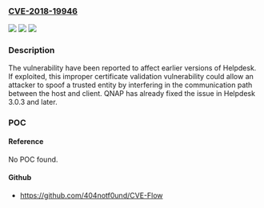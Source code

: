 ### [CVE-2018-19946](https://cve.mitre.org/cgi-bin/cvename.cgi?name=CVE-2018-19946)
![](https://img.shields.io/static/v1?label=Product&message=Helpdesk&color=blue)
![](https://img.shields.io/static/v1?label=Version&message=%3C%203.0.3%20&color=brighgreen)
![](https://img.shields.io/static/v1?label=Vulnerability&message=CWE-297%20Improper%20Validation%20of%20Certificate%20with%20Host%20Mismatch&color=brighgreen)

### Description

The vulnerability have been reported to affect earlier versions of Helpdesk. If exploited, this improper certificate validation vulnerability could allow an attacker to spoof a trusted entity by interfering in the communication path between the host and client. QNAP has already fixed the issue in Helpdesk 3.0.3 and later.

### POC

#### Reference
No POC found.

#### Github
- https://github.com/404notf0und/CVE-Flow

